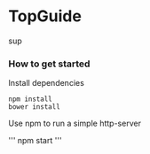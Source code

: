 # TopGuide

sup

### How to get started

Install dependencies

```
npm install
bower install
```

Use npm to run a simple http-server

'''
npm start
'''
